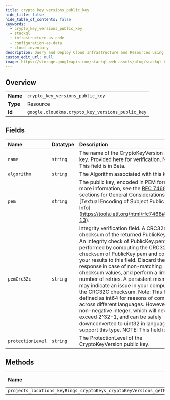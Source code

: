 ```yaml
---
title: crypto_key_versions_public_key
hide_title: false
hide_table_of_contents: false
keywords:
  - crypto_key_versions_public_key
  - stackql
  - infrastructure-as-code
  - configuration-as-data
  - cloud inventory
description: Query and Deploy Cloud Infrastructure and Resources using SQL
custom_edit_url: null
image: https://storage.googleapis.com/stackql-web-assets/blog/stackql-blog-post-featured-image.png
---
```

  
    

## Overview
<table><tbody>
<tr><td><b>Name</b></td><td><code>crypto_key_versions_public_key</code></td></tr>
<tr><td><b>Type</b></td><td>Resource</td></tr>
<tr><td><b>Id</b></td><td><code>google.cloudkms.crypto_key_versions_public_key</code></td></tr>
</tbody></table>

## Fields
| Name | Datatype | Description |
|:-----|:---------|:------------|
| `name` | `string` | The name of the CryptoKeyVersion public key. Provided here for verification. NOTE: This field is in Beta. |
| `algorithm` | `string` | The Algorithm associated with this key. |
| `pem` | `string` | The public key, encoded in PEM format. For more information, see the [RFC 7468](https://tools.ietf.org/html/rfc7468) sections for [General Considerations](https://tools.ietf.org/html/rfc7468#section-2) and [Textual Encoding of Subject Public Key Info] (https://tools.ietf.org/html/rfc7468#section-13). |
| `pemCrc32c` | `string` | Integrity verification field. A CRC32C checksum of the returned PublicKey.pem. An integrity check of PublicKey.pem can be performed by computing the CRC32C checksum of PublicKey.pem and comparing your results to this field. Discard the response in case of non-matching checksum values, and perform a limited number of retries. A persistent mismatch may indicate an issue in your computation of the CRC32C checksum. Note: This field is defined as int64 for reasons of compatibility across different languages. However, it is a non-negative integer, which will never exceed 2^32-1, and can be safely downconverted to uint32 in languages that support this type. NOTE: This field is in Beta. |
| `protectionLevel` | `string` | The ProtectionLevel of the CryptoKeyVersion public key. |
## Methods
| Name | Accessible by | Required Params |
|:-----|:--------------|:----------------|
| `projects_locations_keyRings_cryptoKeys_cryptoKeyVersions_getPublicKey` | `SELECT` | `name` |
